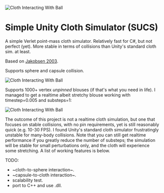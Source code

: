 ![Cloth Interacting With Ball](https://github.com/levifussell/SimpleUnityClothSimulator/blob/master/Images/ClothToSphere.png)

# Simple Unity Cloth Simulator (SUCS)
A simple Verlet point-mass cloth simulator. Relatively fast for C#, but not perfect (yet). More stable in terms of collisions than Unity's standard cloth sim. at least.

Based on [Jakobsen 2003](https://web.mat.upc.edu/toni.susin/files/AdvancedCharacterPhysics.pdf).

Supports sphere and capsule collision.

![Cloth Interacting With Ball](https://github.com/levifussell/SimpleUnityClothSimulator/blob/master/Images/ClothToCapsule.png)

Supports 1000+ vertex _unpinned_ blouses (if that's what you need in life). I managed to get a realtime albeit stretchy blouse working with timestep=0.005 and substeps=1:

![Cloth Interacting With Ball](https://github.com/levifussell/SimpleUnityClothSimulator/blob/master/Images/ClothBlouse.png)

The outcome of this project is not a realtime cloth simulation, but one that focuses on stable collisions, with no pin requirements, yet is still reasonably quick (e.g. 10-30 FPS). I found Unity's standard cloth simulator frustratingly unstable for many-body collisions. Note that you can still get realtime performance if you greatly reduce the number of substeps; the simulation will be stable for small perturbations only, and the cloth will experience some stretching. A list of working features is below. 

TODO:
* ~cloth-to-sphere interaction~.
* ~capsule-to-cloth interaction~.
* scalability test.
* port to C++ and use .dll.
